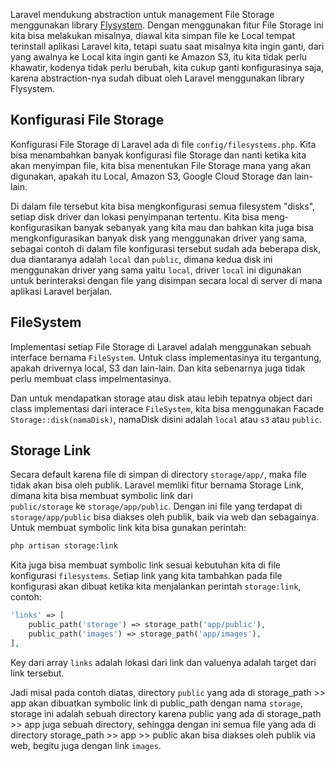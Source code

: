 Laravel mendukung abstraction untuk management File Storage menggunakan library [Flysystem](https://github.com/thephpleague/flysystem). Dengan menggunakan fitur File Storage ini kita bisa melakukan misalnya, diawal kita simpan file ke Local tempat terinstall aplikasi Laravel kita, tetapi suatu saat misalnya kita ingin ganti, dari yang awalnya ke Local kita ingin ganti ke Amazon S3, itu kita tidak perlu khawatir, kodenya tidak perlu berubah, kita cukup ganti konfigurasinya saja, karena abstraction-nya sudah dibuat oleh Laravel menggunakan library Flysystem.

## Konfigurasi File Storage

Konfigurasi File Storage di Laravel ada di file `config/filesystems.php`. Kita bisa menambahkan banyak konfigurasi file Storage dan nanti ketika kita akan menyimpan file, kita bisa menentukan File Storage mana yang akan digunakan, apakah itu Local, Amazon S3, Google Cloud Storage dan lain-lain.

Di dalam file tersebut kita bisa mengkonfigurasi semua filesystem "disks", setiap disk driver dan lokasi penyimpanan tertentu. Kita bisa meng-konfigurasikan banyak sebanyak yang kita mau dan bahkan kita juga bisa mengkonfigurasikan banyak disk yang menggunakan driver yang sama, sebagai contoh di dalam file konfigurasi tersebut sudah ada beberapa disk, dua diantaranya adalah `local` dan `public`, dimana kedua disk ini menggunakan driver yang sama yaitu `local`, driver `local` ini digunakan untuk berinteraksi dengan file yang disimpan secara local di server di mana aplikasi Laravel berjalan.

## FileSystem

Implementasi setiap File Storage di Laravel adalah menggunakan sebuah interface bernama `FileSystem`. Untuk class implementasinya itu tergantung, apakah drivernya local, S3 dan lain-lain. Dan kita sebenarnya juga tidak perlu membuat class impelmentasinya.

Dan untuk mendapatkan storage atau disk atau lebih tepatnya object dari class implementasi dari interace `FileSystem`, kita bisa menggunakan Facade `Storage::disk(namaDisk)`, namaDisk disini adalah `local` atau `s3` atau `public`.

## Storage Link

Secara default karena file di simpan di directory `storage/app/`, maka file tidak akan bisa oleh publik. Laravel memliki fitur bernama Storage Link, dimana kita bisa membuat symbolic link dari `public/storage` ke `storage/app/public`. Dengan ini file yang terdapat di `storage/app/public` bisa diakses oleh publik, baik via web dan sebagainya. Untuk membuat symbolic link kita bisa gunakan perintah:

```bash
php artisan storage:link
```

Kita juga bisa membuat symbolic link sesuai kebutuhan kita di file konfigurasi `filesystems`. Setiap link yang kita tambahkan pada file konfigurasi akan dibuat ketika kita menjalankan perintah `storage:link`, contoh:

```php
'links' => [
	public_path('storage') => storage_path('app/public'),
	public_path('images') => storage_path('app/images'),
],
```

Key dari array `links` adalah lokasi dari link dan valuenya adalah target dari link tersebut. 

Jadi misal pada contoh diatas, directory `public` yang ada di storage_path >> app akan dibuatkan symbolic link di public_path dengan nama `storage`, storage ini adalah sebuah directory karena public yang ada di storage_path >> app juga sebuah directory, sehingga dengan ini semua file yang ada di directory storage_path >> app >> public akan bisa diakses oleh publik via web, begitu juga dengan link `images`.